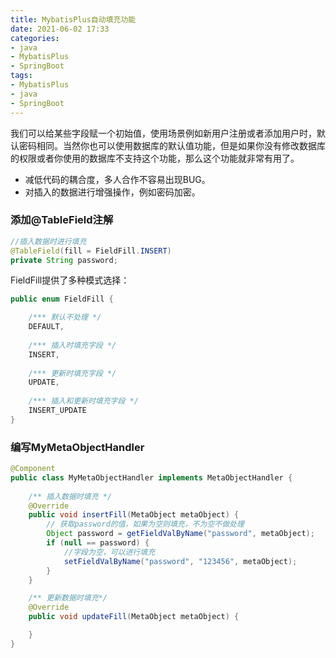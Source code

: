 ```yaml
---
title: MybatisPlus自动填充功能
date: 2021-06-02 17:33
categories:
- java
- MybatisPlus
- SpringBoot
tags:
- MybatisPlus
- java
- SpringBoot
---
```


我们可以给某些字段赋一个初始值，使用场景例如新用户注册或者添加用户时，默认密码相同。当然你也可以使用数据库的默认值功能，但是如果你没有修改数据库的权限或者你使用的数据库不支持这个功能，那么这个功能就非常有用了。
<!-- more -->

- 减低代码的耦合度，多人合作不容易出现BUG。
- 对插入的数据进行增强操作，例如密码加密。

### 添加@TableField注解

```java
//插入数据时进行填充 
@TableField(fill = FieldFill.INSERT) 
private String password;
```

FieldFill提供了多种模式选择：
```java
public enum FieldFill { 

    /*** 默认不处理 */ 
    DEFAULT, 
    
    /*** 插入时填充字段 */ 
    INSERT, 
    
    /*** 更新时填充字段 */ 
    UPDATE, 
    
    /*** 插入和更新时填充字段 */ 
    INSERT_UPDATE 
}
```

### 编写MyMetaObjectHandler

```java
@Component
public class MyMetaObjectHandler implements MetaObjectHandler {
    
    /** 插入数据时填充 */
    @Override
    public void insertFill(MetaObject metaObject) {
        // 获取password的值，如果为空则填充，不为空不做处理
        Object password = getFieldValByName("password", metaObject);
        if (null == password) {
            //字段为空，可以进行填充 
            setFieldValByName("password", "123456", metaObject);
        }
    }

    /** 更新数据时填充*/
    @Override
    public void updateFill(MetaObject metaObject) {

    }
}
```

